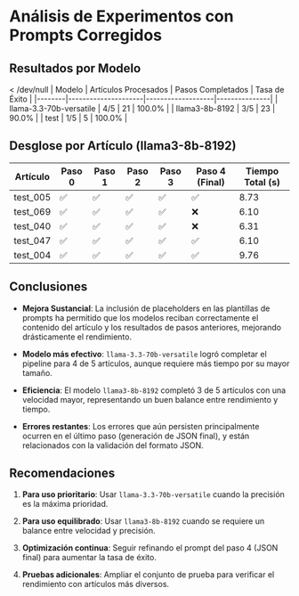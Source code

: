 # Análisis de Experimentos con Prompts Corregidos

## Resultados por Modelo

 < /dev/null |  Modelo | Artículos Procesados | Pasos Completados | Tasa de Éxito |
|--------|---------------------|-------------------|---------------|
| llama-3.3-70b-versatile | 4/5 | 21 | 100.0% |
| llama3-8b-8192 | 3/5 | 23 | 90.0% |
| test | 1/5 | 5 | 100.0% |

## Desglose por Artículo (llama3-8b-8192)

| Artículo | Paso 0 | Paso 1 | Paso 2 | Paso 3 | Paso 4 (Final) | Tiempo Total (s) |
|----------|--------|--------|--------|--------|----------------|------------------|
| test_005 | ✅ | ✅ | ✅ | ✅ | ✅ | 8.73 |
| test_069 | ✅ | ✅ | ✅ | ✅ | ❌ | 6.10 |
| test_040 | ✅ | ✅ | ✅ | ✅ | ❌ | 6.31 |
| test_047 | ✅ | ✅ | ✅ | ✅ | ✅ | 6.10 |
| test_004 | ✅ | ✅ | ✅ | ✅ | ✅ | 9.76 |

## Conclusiones

- **Mejora Sustancial**: La inclusión de placeholders en las plantillas de prompts ha permitido que los modelos reciban correctamente el contenido del artículo y los resultados de pasos anteriores, mejorando drásticamente el rendimiento.

- **Modelo más efectivo**: `llama-3.3-70b-versatile` logró completar el pipeline para 4 de 5 artículos, aunque requiere más tiempo por su mayor tamaño.

- **Eficiencia**: El modelo `llama3-8b-8192` completó 3 de 5 artículos con una velocidad mayor, representando un buen balance entre rendimiento y tiempo.

- **Errores restantes**: Los errores que aún persisten principalmente ocurren en el último paso (generación de JSON final), y están relacionados con la validación del formato JSON.

## Recomendaciones

1. **Para uso prioritario**: Usar `llama-3.3-70b-versatile` cuando la precisión es la máxima prioridad.

2. **Para uso equilibrado**: Usar `llama3-8b-8192` cuando se requiere un balance entre velocidad y precisión.

3. **Optimización continua**: Seguir refinando el prompt del paso 4 (JSON final) para aumentar la tasa de éxito.

4. **Pruebas adicionales**: Ampliar el conjunto de prueba para verificar el rendimiento con artículos más diversos.
